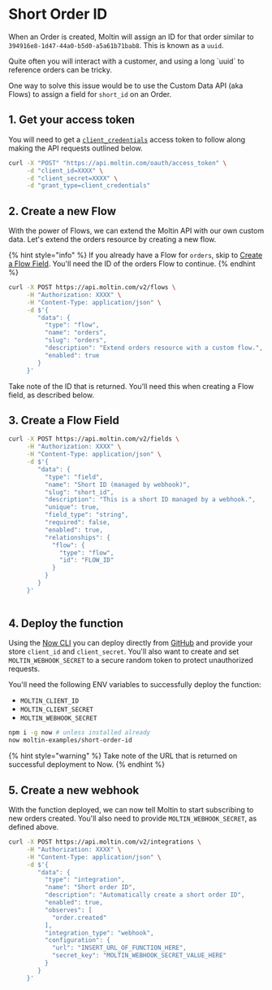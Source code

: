 # Short Order ID

When an Order is created, Moltin will assign an ID for that order similar to `394916e8-1d47-44a0-b5d0-a5a61b71bab8`. This is known as a `uuid`.

Quite often you will interact with a customer, and using a long \`uuid\` to reference orders can be tricky.

One way to solve this issue would be to use the Custom Data API \(aka Flows\) to assign a field for `short_id` on an Order.

## 1. Get your access token

You will need to get a [`client_credentials`](https://docs.moltin.com/basics/authentication/client-credential-token) access token to follow along making the API requests outlined below.

```bash
curl -X "POST" "https://api.moltin.com/oauth/access_token" \
     -d "client_id=XXXX" \
     -d "client_secret=XXXX" \
     -d "grant_type=client_credentials"
```

## 2. Create a new Flow

With the power of Flows, we can extend the Moltin API with our own custom data. Let's extend the orders resource by creating a new flow.

{% hint style="info" %}
If you already have a Flow for `orders`, skip to [Create a Flow Field](short-order-id.md#2-create-a-flow-field). You'll need the ID of the orders Flow to continue.
{% endhint %}

```bash
curl -X POST https://api.moltin.com/v2/flows \
     -H "Authorization: XXXX" \
     -H "Content-Type: application/json" \
     -d $'{
        "data": {
          "type": "flow",
          "name": "orders",
          "slug": "orders",
          "description": "Extend orders resource with a custom flow.",
          "enabled": true
        }
     }'
```

Take note of the ID that is returned. You'll need this when creating a Flow field, as described below.

## 3. Create a Flow Field

```bash
curl -X POST https://api.moltin.com/v2/fields \
     -H "Authorization: XXXX" \
     -H "Content-Type: application/json" \
     -d $'{
        "data": {
          "type": "field",
          "name": "Short ID (managed by webhook)",
          "slug": "short_id",
          "description": "This is a short ID managed by a webhook.",
          "unique": true,
          "field_type": "string",
          "required": false,
          "enabled": true,
          "relationships": {
            "flow": {
              "type": "flow",
              "id": "FLOW_ID"
            }
          }
        }
     }'
   
```

## 4. Deploy the function

Using the [Now CLI](https://zeit.co/now) you can deploy directly from [GitHub](https://github.com/moltin-examples/short-order-id) and provide your store `client_id` and `client_secret`. You'll also want to create and set `MOLTIN_WEBHOOK_SECRET` to a secure random token to protect unauthorized requests.

You'll need the following ENV variables to successfully deploy the function:

* `MOLTIN_CLIENT_ID`
* `MOLTIN_CLIENT_SECRET`
* `MOLTIN_WEBHOOK_SECRET`

```bash
npm i -g now # unless installed already
now moltin-examples/short-order-id
```

{% hint style="warning" %}
Take note of the URL that is returned on successful deployment to Now.
{% endhint %}

## 5. Create a new webhook

With the function deployed, we can now tell Moltin to start subscribing to new orders created. You'll also need to provide `MOLTIN_WEBHOOK_SECRET`, as defined above.

```bash
curl -X POST https://api.moltin.com/v2/integrations \
     -H "Authorization: XXXX" \
     -H "Content-Type: application/json" \
     -d $'{
        "data": {
          "type": "integration",
          "name": "Short order ID",
          "description": "Automatically create a short order ID",
          "enabled": true,
          "observes": [
            "order.created"
          ],
          "integration_type": "webhook",
          "configuration": {
            "url": "INSERT_URL_OF_FUNCTION_HERE",
            "secret_key": "MOLTIN_WEBHOOK_SECRET_VALUE_HERE"
          }
        }
     }'
```



